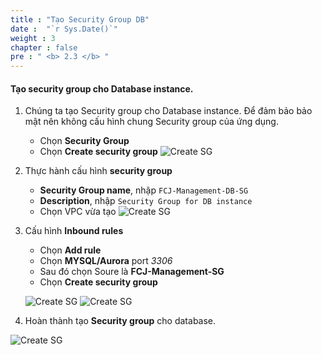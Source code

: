 ```yaml
---
title : "Tạo Security Group DB"
date :  "`r Sys.Date()`" 
weight : 3
chapter : false
pre : " <b> 2.3 </b> "
---
```


#### Tạo security group cho Database instance.
1. Chúng ta tạo Security group cho Database instance. Để đảm bảo bảo mật nên không cấu hình chung Security group của ứng dụng.

    - Chọn **Security Group**
    - Chọn **Create security group**
![Create SG](/images/2.preparation/014-CreateSGDB.png?width=90pc)

2. Thực hành cấu hình **security group**

    - **Security Group name**, nhập ```FCJ-Management-DB-SG```
    - **Description**, nhập ```Security Group for DB instance```
    - Chọn VPC vừa tạo
![Create SG](/images/2.preparation/015-CreateSGDB.png?width=50pc)

3. Cấu hình **Inbound rules**

    - Chọn **Add rule**
    - Chọn **MYSQL/Aurora** port *3306*
    - Sau đó chọn Soure là **FCJ-Management-SG**
    - Chọn **Create security group**

    ![Create SG](/images/2.preparation/016-CreateSGDB.png?width=50pc)
    ![Create SG](/images/2.preparation/017-CreateSGDB.png?width=50pc)

4. Hoàn thành tạo **Security group** cho database.

![Create SG](/images/2.preparation/018-CreateSGDB.png?width=90pc)
